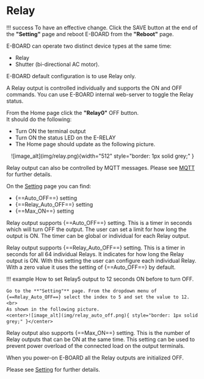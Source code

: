 Relay
=====

!!! success
    To have an effective change. Click the SAVE button at the end of the **"Setting"** page and reboot E-BOARD from the **"Reboot"** page.

E-BOARD can operate two distinct device types at the same time:

- Relay  
- Shutter (bi-directional AC motor).

E-BOARD default configuration is to use Relay only.

A Relay output is controlled individually and supports the ON and OFF commands.
You can use E-BOARD internal web-server to toggle the Relay status.<br>

From the Home page click the **"Relay0"** OFF button. <br>
It should do the following:

- Turn ON the terminal output
- Turn ON the status LED on the E-RELAY 
- The Home page should update as the following picture.

<center>![image_alt](img/relay.png){width="512"  style="border: 1px solid grey;" }</center>

Relay output can also be controlled by MQTT messages. Please see [MQTT](webserver-mqtt.md) for further details.

On the [Setting](webserver-setting.md) page you can find:

- {==Auto_OFF==} setting
- {==Relay_Auto_OFF==} setting
- {==Max_ON==} setting

Relay output supports {==Auto_OFF==} setting. This is a timer in seconds which will turn OFF the output. The user can set a limit for how long the output is ON. The timer can be global or individual for each Relay output.

Relay output supports {==Relay_Auto_OFF==} setting. This is a timer in seconds for all 64 individual Relays. It indicates for how long the Relay output is ON. With this setting the user can configure each individual Relay. 
With a zero value it uses the setting of {==Auto_OFF==} by default.

!!! example
    How to set Relay5 output to 12 seconds ON before to turn OFF. <br>

    Go to the **"Setting"** page. From the dropdown menu of {==Relay_Auto_OFF==} select the index to 5 and set the value to 12. <br>
    As shown in the following picture.
    <center>![image_alt](img/relay_auto_off.png){ style="border: 1px solid grey;" }</center>

Relay output also supports {==Max_ON==} setting. This is the number of Relay outputs that can be ON at the same time. This setting can be used to prevent power overload of the connected load on the output terminals.

When you power-on E-BOARD all the Relay outputs are initialized OFF.

Please see [Setting](webserver-setting.md) for further details.
